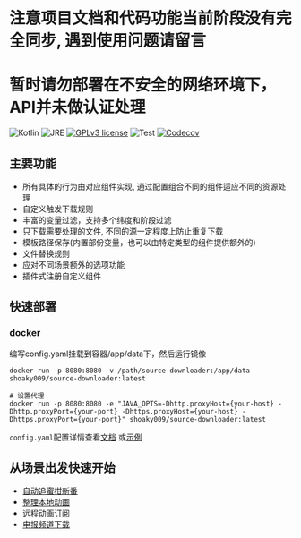 # 注意项目文档和代码功能当前阶段没有完全同步, 遇到使用问题请留言

# 暂时请勿部署在不安全的网络环境下，API并未做认证处理

![Kotlin](https://img.shields.io/badge/Kotlin-1.9.10-blueviolet)
![JRE](https://img.shields.io/badge/JRE-21-orange)
[![GPLv3 license](https://img.shields.io/badge/License-GPLv3-blue.svg)](https://github.com/shoaky009/source-downloader/blob/main/LICENSE)
![Test](https://github.com/shoaky009/source-downloader/actions/workflows/test.yml/badge.svg?branch=main)
[![Codecov](https://codecov.io/gh/shoaky009/source-downloader/branch/main/graph/badge.svg)](https://codecov.io/gh/shoaky009/source-downloader)

## 主要功能
- 所有具体的行为由对应组件实现, 通过配置组合不同的组件适应不同的资源处理
- 自定义触发下载规则
- 丰富的变量过滤，支持多个纬度和阶段过滤
- 只下载需要处理的文件, 不同的源一定程度上防止重复下载
- 模板路径保存(内置部份变量，也可以由特定类型的组件提供额外的)
- 文件替换规则
- 应对不同场景额外的选项功能
- 插件式注册自定义组件

## 快速部署

### docker

编写config.yaml挂载到容器/app/data下，然后运行镜像

```shell
docker run -p 8080:8080 -v /path/source-downloader:/app/data shoaky009/source-downloader:latest
```

```shell
# 设置代理
docker run -p 8080:8080 -e "JAVA_OPTS=-Dhttp.proxyHost={your-host} -Dhttp.proxyPort={your-port} -Dhttps.proxyHost={your-host} -Dhttps.proxyPort={your-port}" shoaky009/source-downloader:latest
```

`config.yaml`配置详情查看[文档](https://github.com/shoaky009/source-downloader/wiki)
或[示例](examples/config-example.yaml)

## 从场景出发快速开始

- [自动追蜜柑新番](examples/mikan-bangumi.yaml)
- [整理本地动画](examples/anime-local.yaml)
- [远程动画订阅](examples/anime-remote.yaml)
- [电报频道下载](examples/telegram.yaml)